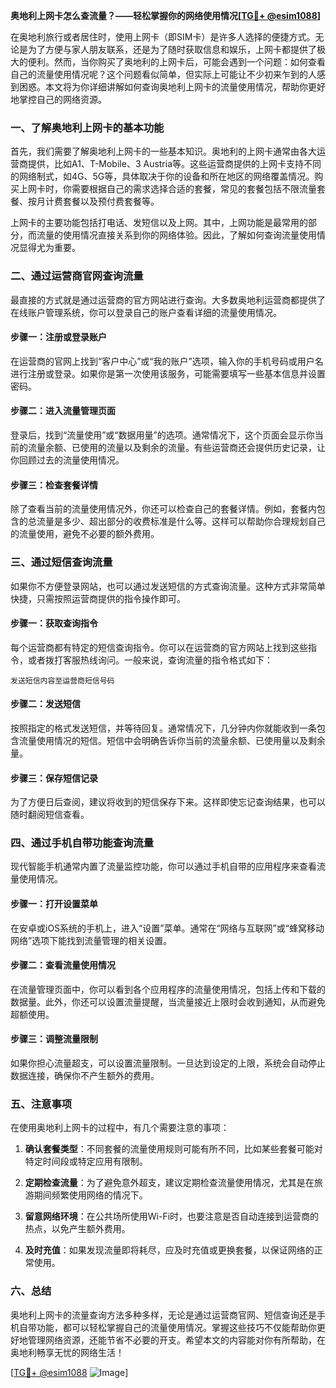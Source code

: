 **奥地利上网卡怎么查流量？——轻松掌握你的网络使用情况[[TG💪+ @esim1088](https://t.me/s/esim1088)]**

在奥地利旅行或者居住时，使用上网卡（即SIM卡）是许多人选择的便捷方式。无论是为了方便与家人朋友联系，还是为了随时获取信息和娱乐，上网卡都提供了极大的便利。然而，当你购买了奥地利的上网卡后，可能会遇到一个问题：如何查看自己的流量使用情况呢？这个问题看似简单，但实际上可能让不少初来乍到的人感到困惑。本文将为你详细讲解如何查询奥地利上网卡的流量使用情况，帮助你更好地掌控自己的网络资源。

### **一、了解奥地利上网卡的基本功能**

首先，我们需要了解奥地利上网卡的一些基本知识。奥地利的上网卡通常由各大运营商提供，比如A1、T-Mobile、3 Austria等。这些运营商提供的上网卡支持不同的网络制式，如4G、5G等，具体取决于你的设备和所在地区的网络覆盖情况。购买上网卡时，你需要根据自己的需求选择合适的套餐，常见的套餐包括不限流量套餐、按月计费套餐以及预付费套餐等。

上网卡的主要功能包括打电话、发短信以及上网。其中，上网功能是最常用的部分，而流量的使用情况直接关系到你的网络体验。因此，了解如何查询流量使用情况显得尤为重要。

### **二、通过运营商官网查询流量**

最直接的方式就是通过运营商的官方网站进行查询。大多数奥地利运营商都提供了在线账户管理系统，你可以登录自己的账户查看详细的流量使用情况。

#### **步骤一：注册或登录账户**
在运营商的官网上找到“客户中心”或“我的账户”选项，输入你的手机号码或用户名进行注册或登录。如果你是第一次使用该服务，可能需要填写一些基本信息并设置密码。

#### **步骤二：进入流量管理页面**
登录后，找到“流量使用”或“数据用量”的选项。通常情况下，这个页面会显示你当前的流量余额、已使用的流量以及剩余的流量。有些运营商还会提供历史记录，让你回顾过去的流量使用情况。

#### **步骤三：检查套餐详情**
除了查看当前的流量使用情况外，你还可以检查自己的套餐详情。例如，套餐内包含的总流量是多少、超出部分的收费标准是什么等。这样可以帮助你合理规划自己的流量使用，避免不必要的额外费用。

### **三、通过短信查询流量**

如果你不方便登录网站，也可以通过发送短信的方式查询流量。这种方式非常简单快捷，只需按照运营商提供的指令操作即可。

#### **步骤一：获取查询指令**
每个运营商都有特定的短信查询指令。你可以在运营商的官方网站上找到这些指令，或者拨打客服热线询问。一般来说，查询流量的指令格式如下：
```
发送短信内容至运营商短信号码
```

#### **步骤二：发送短信**
按照指定的格式发送短信，并等待回复。通常情况下，几分钟内你就能收到一条包含流量使用情况的短信。短信中会明确告诉你当前的流量余额、已使用量以及剩余量。

#### **步骤三：保存短信记录**
为了方便日后查阅，建议将收到的短信保存下来。这样即使忘记查询结果，也可以随时翻阅短信查看。

### **四、通过手机自带功能查询流量**

现代智能手机通常内置了流量监控功能，你可以通过手机自带的应用程序来查看流量使用情况。

#### **步骤一：打开设置菜单**
在安卓或iOS系统的手机上，进入“设置”菜单。通常在“网络与互联网”或“蜂窝移动网络”选项下能找到流量管理的相关设置。

#### **步骤二：查看流量使用情况**
在流量管理页面中，你可以看到各个应用程序的流量使用情况，包括上传和下载的数据量。此外，你还可以设置流量提醒，当流量接近上限时会收到通知，从而避免超额使用。

#### **步骤三：调整流量限制**
如果你担心流量超支，可以设置流量限制。一旦达到设定的上限，系统会自动停止数据连接，确保你不产生额外的费用。

### **五、注意事项**

在使用奥地利上网卡的过程中，有几个需要注意的事项：

1. **确认套餐类型**：不同套餐的流量使用规则可能有所不同，比如某些套餐可能对特定时间段或特定应用有限制。
   
2. **定期检查流量**：为了避免意外超支，建议定期检查流量使用情况，尤其是在旅游期间频繁使用网络的情况下。

3. **留意网络环境**：在公共场所使用Wi-Fi时，也要注意是否自动连接到运营商的热点，以免产生额外费用。

4. **及时充值**：如果发现流量即将耗尽，应及时充值或更换套餐，以保证网络的正常使用。

### **六、总结**

奥地利上网卡的流量查询方法多种多样，无论是通过运营商官网、短信查询还是手机自带功能，都可以轻松掌握自己的流量使用情况。掌握这些技巧不仅能帮助你更好地管理网络资源，还能节省不必要的开支。希望本文的内容能对你有所帮助，在奥地利畅享无忧的网络生活！

[[TG💪+ @esim1088](https://t.me/s/esim1088) ![Image](https://i.postimg.cc/4NQfJmqS/Snipaste-2025-05-13-00-14-12.png)]